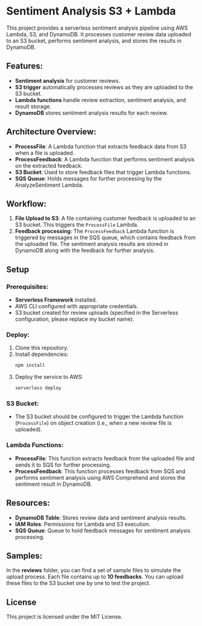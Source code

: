 # Sentiment Analysis S3 + Lambda

This project provides a serverless sentiment analysis pipeline using AWS Lambda, S3, and DynamoDB. It processes customer review data uploaded to an S3 bucket, performs sentiment analysis, and stores the results in DynamoDB.

## Features:
- **Sentiment analysis** for customer reviews.
- **S3 trigger** automatically processes reviews as they are uploaded to the S3 bucket.
- **Lambda functions** handle review extraction, sentiment analysis, and result storage.
- **DynamoDB** stores sentiment analysis results for each review.

## Architecture Overview:
- **ProcessFile**: A Lambda function that extracts feedback data from S3 when a file is uploaded.
- **ProcessFeedback**: A Lambda function that performs sentiment analysis on the extracted feedback.
- **S3 Bucket**: Used to store feedback files that trigger Lambda functions.
- **SQS Queue**: Holds messages for further processing by the AnalyzeSentiment Lambda.

## Workflow:
1. **File Upload to S3**: A file containing customer feedback is uploaded to an S3 bucket. This triggers the `ProcessFile` Lambda.
2. **Feedback processing**: The `ProcessFeedback` Lambda function is triggered by messages in the SQS queue, which contains feedback from the uploaded file. The sentiment analysis results are stored in DynamoDB along with the feedback for further analysis.

## Setup

### Prerequisites:
- **Serverless Framework** installed.
- AWS CLI configured with appropriate credentials.
- S3 bucket created for review uploads (specified in the Serverless configuration, please replace my bucket name).

### Deploy:
1. Clone this repository.
2. Install dependencies:
   ```bash
   npm install
   ```
3. Deploy the service to AWS:
   ```bash
   serverless deploy
   ```

### S3 Bucket:
- The S3 bucket should be configured to trigger the Lambda function (`ProcessFile`) on object creation (i.e., when a new review file is uploaded).

### Lambda Functions:
- **ProcessFile**: This function extracts feedback from the uploaded file and sends it to SQS for further processing.
- **ProcessFeedback**: This function processes feedback from SQS and performs sentiment analysis using AWS Comprehend and stores the sentiment result in DynamoDB.

## Resources:
- **DynamoDB Table**: Stores review data and sentiment analysis results.
- **IAM Roles**: Permissions for Lambda and S3 execution.
- **SQS Queue**: Queue to hold feedback messages for sentiment analysis processing.

## Samples:
In the **reviews** folder, you can find a set of sample files to simulate the upload process. Each file contains up to **10 feedbacks**. You can upload these files to the S3 bucket one by one to test the project.

## License
This project is licensed under the MIT License.